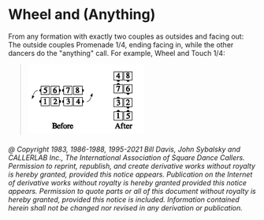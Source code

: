 
# Wheel and (Anything)

From any formation with exactly two couples as outsides
and facing out: The outside couples Promenade
1/4, ending facing in, while the other dancers do the
"anything" call. For example, Wheel and Touch 1/4:

> 
> ![alt](wheel_and_anything.png)
> 

###### @ Copyright 1983, 1986-1988, 1995-2021 Bill Davis, John Sybalsky and CALLERLAB Inc., The International Association of Square Dance Callers. Permission to reprint, republish, and create derivative works without royalty is hereby granted, provided this notice appears. Publication on the Internet of derivative works without royalty is hereby granted provided this notice appears. Permission to quote parts or all of this document without royalty is hereby granted, provided this notice is included. Information contained herein shall not be changed nor revised in any derivation or publication.
